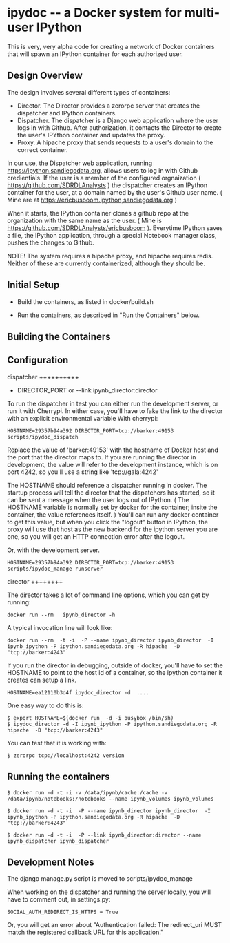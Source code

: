 ipydoc -- a Docker system for multi-user IPython 
==============

This is very, very alpha code for creating a network of Docker containers that will spawn an IPython container
for each authorized user. 


Design Overview
-----------------------

The design involves several different types of containers:

* Director. The Director provides a zerorpc server that creates the dispatcher and IPython containers.
* Dispatcher. The dispatcher is a Django web application where the user logs in with Github. After authorization,
    it contacts the Director to create the user's IPYthon container and updates the proxy.
* Proxy. A hipache proxy that sends requests to a user's domain to the correct container.

In our use, the Dispatcher web application, running  https://ipython.sandiegodata.org, allows users to log in with
Github credientials. If the user is a member of the configured orgnaization (  https://github.com/SDRDLAnalysts ) the
dispatcher creates an IPython container for the user, at a domain named by the user's Github user name.
( Mine are at https://ericbusboom.ipython,sandiegodata.org )

When it starts, the IPython container clones a github repo at the organization with the same name as the user.
( Mine is https://github.com/SDRDLAnalysts/ericbusboom ). Everytime IPython saves a file, the IPython application,
through a special Notebook manager class, pushes the changes to Github.

NOTE! The system requires a hipache proxy, and hipache requires redis. Neither of these are currently containerized,
although they should be.


Initial Setup
-----------------------

* Build the containers, as listed in docker/build.sh

* Run the containers, as described in "Run the Containers" below.


Building the Containers
-----------------------

Configuration
-------------

dispatcher
++++++++++


* DIRECTOR_PORT or --link ipynb_director:director

To run the dispatcher in test you can either run the development server, or run it with Cherrypi. In either case,
you'll have to fake the link to the director with an explicit environmental variable With cherrypi:

    HOSTNAME=29357b94a392 DIRECTOR_PORT=tcp://barker:49153  scripts/ipydoc_dispatch

Replace the value of 'barker:49153' with the hostname of Docker host and the port that the director maps to.
If you are running the director in development, the value will refer to the development instance, which is on port
4242, so you'll use a string like 'tcp://gala:4242'

The HOSTNAME should reference a dispatcher running in docker. The startup process will tell the director that
the dispatchers has started, so it can be sent a message when the user logs out of IPython. ( The HOSTNAME
variable is normally set by docker for the container; insite the container, the value references itself. ) You'll
can run any docker container to get this value, but when you click the "logout" button in IPython, the proxy will
use that host as the new backend for the ipython server you are one, so you will get an HTTP connection error after the
logout.

Or, with the development server.

    HOSTNAME=29357b94a392 DIRECTOR_PORT=tcp://barker:49153  scripts/ipydoc_manage runserver



director
++++++++

The director takes a lot of command line options, which you can get by  running:

    docker run --rm   ipynb_director -h

A typical invocation line will look like:

    docker run --rm  -t -i  -P --name ipynb_director ipynb_director  -I ipynb_ipython -P ipython.sandiegodata.org -R hipache  -D "tcp://barker:4243"


If you run the director in debugging, outside of docker,  you'll have to set the HOSTNAME to point to the host id of
a container, so the ipython container it creates can setup a link.

    HOSTNAME=ea12110b3d4f ipydoc_director -d  ....

One easy way to do this is:

    $ export HOSTNAME=$(docker run  -d -i busybox /bin/sh)
    $ ipydoc_director -d -I ipynb_ipython -P ipython.sandiegodata.org -R hipache  -D "tcp://barker:4243"

You can test that it is working with:

    $ zerorpc tcp://localhost:4242 version

Running the containers
----------------------

    $ docker run -d -t -i -v /data/ipynb/cache:/cache -v /data/ipynb/notebooks:/notebooks --name ipynb_volumes ipynb_volumes

    $ docker run -d -t -i  -P --name ipynb_director ipynb_director  -I ipynb_ipython -P ipython.sandiegodata.org -R hipache  -D "tcp://barker:4243"

    $ docker run -d -t -i  -P --link ipynb_director:director --name ipynb_dispatcher ipynb_dispatcher


Development Notes
-----------------

The django manage.py script is moved to scripts/ipydoc_manage

When working on the dispatcher and  running the server locally, you will have to comment out, in settings.py:

    SOCIAL_AUTH_REDIRECT_IS_HTTPS = True

Or, you will get an error about "Authentication failed: The redirect_uri MUST match the registered callback URL for this application."

